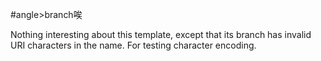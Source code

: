 #angle>branch唉

Nothing interesting about this template, except that its branch has invalid URI characters in the name.
For testing character encoding.

